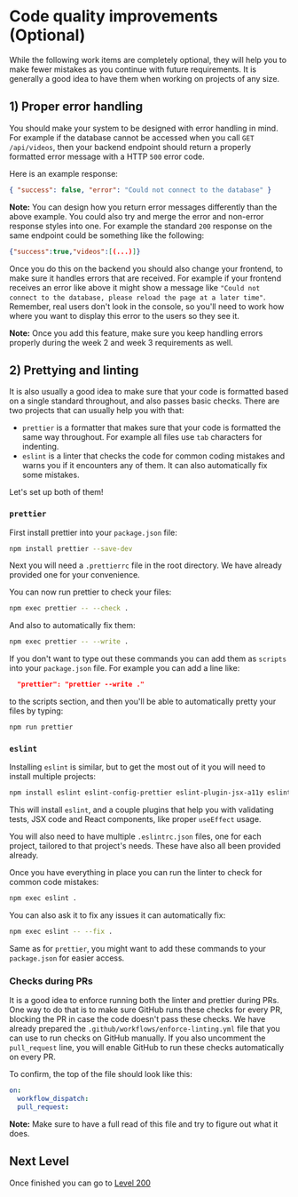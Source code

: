 # Code quality improvements (Optional)

While the following work items are completely optional, they will help you to make fewer mistakes as you continue with future requirements. It is generally a good idea to have them when working on projects of any size.

## 1) Proper error handling

You should make your system to be designed with error handling in mind. For example if the database cannot be accessed when you call `GET /api/videos`, then your backend endpoint should return a properly formatted error message with a HTTP `500` error code.

Here is an example response:

```json
{ "success": false, "error": "Could not connect to the database" }
```

**Note:** You can design how you return error messages differently than the above example. You could also try and merge the error and non-error response styles into one. For example the standard `200` response on the same endpoint could be something like the following:

```json
{"success":true,"videos":[(...)]}
```

Once you do this on the backend you should also change your frontend, to make sure it handles errors that are received. For example if your frontend receives an error like above it might show a message like `"Could not connect to the database, please reload the page at a later time"`. Remember, real users don't look in the console, so you'll need to work how where you want to display this error to the users so they see it.

**Note:** Once you add this feature, make sure you keep handling errors properly during the week 2 and week 3 requirements as well.

## 2) Prettying and linting

It is also usually a good idea to make sure that your code is formatted based on a single standard throughout, and also passes basic checks. There are two projects that can usually help you with that:

- `prettier` is a formatter that makes sure that your code is formatted the same way throughout. For example all files use `tab` characters for indenting.
- `eslint` is a linter that checks the code for common coding mistakes and warns you if it encounters any of them. It can also automatically fix some mistakes.

Let's set up both of them!

### `prettier`

First install prettier into your `package.json` file:

```sh
npm install prettier --save-dev
```

Next you will need a `.prettierrc` file in the root directory. We have already provided one for your convenience.

You can now run prettier to check your files:

```sh
npm exec prettier -- --check .
```

And also to automatically fix them:

```sh
npm exec prettier -- --write .
```

If you don't want to type out these commands you can add them as `scripts` into your `package.json` file. For example you can add a line like:

```json
  "prettier": "prettier --write ."
```

to the scripts section, and then you'll be able to automatically pretty your files by typing:

```sh
npm run prettier
```

### `eslint`

Installing `eslint` is similar, but to get the most out of it you will need to install multiple projects:

```sh
npm install eslint eslint-config-prettier eslint-plugin-jsx-a11y eslint-plugin-react eslint-plugin-react-refresh eslint-plugin-react-hooks eslint-plugin-n eslint-plugin-jest eslint-plugin-jest-dom eslint-plugin-vitest eslint-plugin-testing-library @codeyourfuture/eslint-config-standard --save-dev
```

This will install `eslint`, and a couple plugins that help you with validating tests, JSX code and React components, like proper `useEffect` usage.

You will also need to have multiple `.eslintrc.json` files, one for each project, tailored to that project's needs. These have also all been provided already.

Once you have everything in place you can run the linter to check for common code mistakes:

```sh
npm exec eslint .
```

You can also ask it to fix any issues it can automatically fix:

```sh
npm exec eslint -- --fix .
```

Same as for `prettier`, you might want to add these commands to your `package.json` for easier access.

### Checks during PRs

It is a good idea to enforce running both the linter and prettier during PRs. One way to do that is to make sure GitHub runs these checks for every PR, blocking the PR in case the code doesn't pass these checks. We have already prepared the `.github/workflows/enforce-linting.yml` file that you can use to run checks on GitHub manually. If you also uncomment the `pull_request` line, you will enable GitHub to run these checks automatically on every PR.

To confirm, the top of the file should look like this:

```yaml
on:
  workflow_dispatch:
  pull_request:
```

**Note:** Make sure to have a full read of this file and try to figure out what it does.

## Next Level

Once finished you can go to [Level 200](./200.md)
